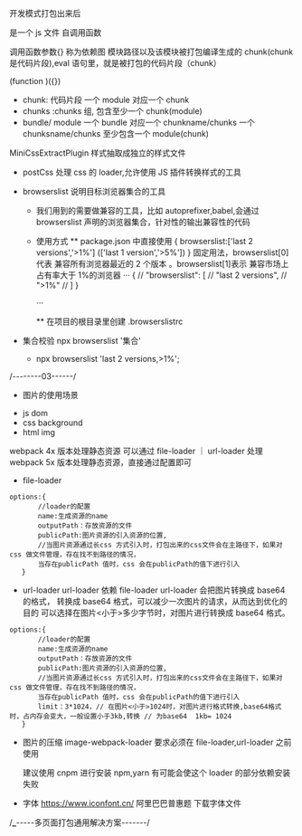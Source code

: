 开发模式打包出来后

是一个 js 文件 自调用函数

调用函数参数{} 称为依赖图
模块路径以及该模块被打包编译生成的 chunk(chunk 是代码片段),eval 语句里，就是被打包的代码片段（chunk）

(function )({})

- chunk: 代码片段 一个 module 对应一个 chunk
- chunks :chunks 组, 包含至少一个 chunk(module)
- bundle/ module
  一个 bundle 对应一个 chunkname/chunks
  一个 chunksname/chunks 至少包含一个 module(chunk)

MiniCssExtractPlugin 样式抽取成独立的样式文件

- postCss 处理 css 的 loader,允许使用 JS 插件转换样式的工具

- browserslist 说明目标浏览器集合的工具

  - 我们用到的需要做兼容的工具，比如 autoprefixer,babel,会通过 browserslist 声明的浏览器集合，针对性的输出兼容性的代码
  - 使用方式
    \*\* package.json 中直接使用
    {
    browserslist:['last 2 versions','>1%'] (['last 1 version','>5%'])
    } 固定用法，browserslist[0]代表 兼容所有浏览器最近的 2 个版本 。browserslist[1]表示 兼容市场上占有率大于 1%的浏览器
    ···
    {
    // "browserslist": [
    // "last 2 versions",
    // ">1%"
    // ]
    }

    ···

    \*\* 在项目的根目录里创建 .browserslistrc

- 集合校验 npx browserslist '集合'
  - npx browserslist 'last 2 versions,>1%';

/--------03------/

- 图片的使用场景

* js dom
* css background
* html img

webpack 4x 版本处理静态资源 可以通过 file-loader ｜ url-loader 处理
webpack 5x 版本处理静态资源，直接通过配置即可

- file-loader

```
options:{
       //loader的配置
       name:生成资源的name
       outputPath：存放资源的文件
       publicPath:图片资源的引入资源的位置,
       //当图片资源通过长css 方式引入时，打包出来的css文件会在主路径下，如果对css 做文件管理，存在找不到路径的情况，
       当存在publicPath 值时，css 会在publicPath的值下进行引入
   }
```

- url-loader url-loader 依赖 file-loader
  url-loader 会把图片转换成 base64 的格式， 转换成 base64 格式，可以减少一次图片的请求，从而达到优化的目的
  可以选择在图片<小于>多少字节时，对图片进行转换成 base64 格式。

```
options:{
       //loader的配置
       name:生成资源的name
       outputPath：存放资源的文件
       publicPath:图片资源的引入资源的位置,
       //当图片资源通过长css 方式引入时，打包出来的css文件会在主路径下，如果对css 做文件管理，存在找不到路径的情况，
       当存在publicPath 值时，css 会在publicPath的值下进行引入
       limit：3*1024，// 在图片<小于>1024时，对图片进行格式转换,base64格式时，占内存会变大，一般设置小于3kb,转换 // 为base64  1kb= 1024
   }
```

- 图片的压缩 image-webpack-loader 要求必须在 file-loader,url-loader 之前使用

  建议使用 cnpm 进行安装 npm,yarn 有可能会使这个 loader 的部分依赖安装失败

- 字体 https://www.iconfont.cn/ 阿里巴巴普惠题
  下载字体文件

/**\_**-----多页面打包通用解决方案-------/

